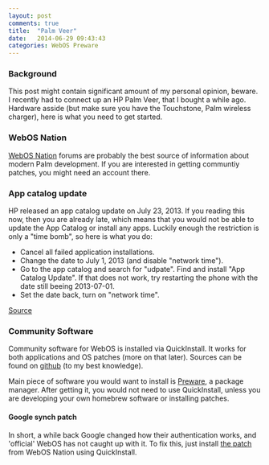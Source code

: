 ```yaml
---
layout: post
comments: true
title:  "Palm Veer"
date:   2014-06-29 09:43:43
categories: WebOS Preware
---
```


### Background
This post might contain significant amount of my personal opinion, beware. I
recently had to connect up an HP Palm Veer, that I bought a while ago.
Hardware asside (but make sure you have the Touchstone, Palm wireless charger),
here is what you need to get started.  

### WebOS Nation
[WebOS Nation][wosn] forums are probably the best source of information about
modern Palm development. If you are interested in getting communtiy patches,
you might need an account there.

### App catalog update
HP released an app catalog update on July 23, 2013. If you reading this now,
then you are already late, which means that you would not be able to update the
App Catalog or install any apps. Luckily enough the restriction is only a "time
bomb", so here is what you do:

- Cancel all failed application installations.
- Change the date to July 1, 2013 (and disable "network time").
- Go to the app catalog and search for "udpate". Find and install "App Catalog Update". If that does not work, try restarting the phone with the date still beeing 2013-07-01.
- Set the date back, turn on "network time".

[Source][appcatalog-fix]

### Community Software
Community software for WebOS is installed via QuickInstall. It works for both
applications and OS patches (more on that later). Sources can be found on
[github][quickinstall-src] (to my best knowledge). 

Main piece of software you would want to install is [Preware][preware], a
package manager.  After getting it, you would not need to use QuickInstall,
unless you are developing your own homebrew software or installing patches.

#### Google synch patch
In short, a while back Google changed how their authentication works, and
'official' WebOS has not caught up with it. To fix this, just install [the
patch][gsync] from WebOS Nation using QuickInstall.

[appcatalog-fix]: http://h30434.www3.hp.com/t5/webOS-Hardware-and-Software/App-Catalog-not-working-Missed-the-update-Try-this/td-p/2823109
[preware]: http://www.webosnation.com/how-install-homebrew-apps-your-touchpad-or-webos-smartphone
[quickinstall-src]: https://github.com/JayCanuck/webos-quick-install
[gsync]: http://forums.webosnation.com/webos-patches/327662-patch-google-sync-https-fix-unknown-error-sign.html?f=240#post3416720
[wosn]: http://www.webosnation.com/
